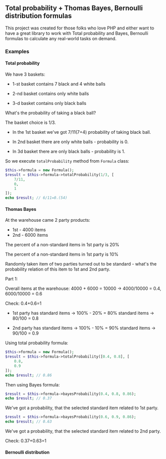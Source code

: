## Total probability + Thomas Bayes, Bernoulli distribution formulas

This project was created for those folks who love PHP and either want to have 
a great library to work with Total probability and Bayes, Bernoulli formulas to calculate any real-world tasks on demand.
  
### Examples

#### Total probability 
We have 3 baskets:

- 1-st basket contains 7 black and 4 white balls

- 2-nd basket contains only white balls

- 3-d basket contains only black balls

What's the probability of taking a black ball?

The basket choice is 1/3.

- In the 1st basket we've got 7/11(7+4) probability of taking black ball.

- In 2nd basket there are only white balls - probability is 0.

- In 3d basket there are only black balls - probability is 1.

So we execute ```totalProbability``` method from ```Formula``` class:
```php
$this->formula = new Formula();
$result = $this->formula->totalProbability(1/3, [
    7/11,
    0,
    1
]);
echo $result; // 6/11=0.(54)
```

#### Thomas Bayes
At the warehouse came 2 party products:
- 1st - 4000 items
- 2nd - 6000 items

The percent of a non-standard items in 1st party is 20%

The percent of a non-standard items in 1st party is 10%

Randomly taken item of two parties turned out to be standard - what's the probability 
relation of this item to 1st and 2nd party.  

Part 1:

Overall items at the warehouse: 4000 + 6000 = 10000 -> 4000/10000 = 0.4, 6000/10000 = 0.6

Check: 0.4+0.6=1

- 1st party has standard items -> 100% - 20% = 80% standard items -> 80/100 = 0.8

- 2nd party has standard items -> 100% - 10% = 90% standard items -> 90/100 = 0.9

Using total probability formula:
```php
$this->formula = new Formula();
$result = $this->formula->totalProbability([0.4, 0.8], [
    0.8,
    0.9
]);
echo $result; // 0.86
```

Then using Bayes formula:
```php
$result = $this->formula->bayesProbability(0.4, 0.8, 0.86);
echo $result; // 0.37
```
We've got a probability, that the selected standard item related to 1st party.

```php
$result = $this->formula->bayesProbability(0.6, 0.9, 0.86);
echo $result; // 0.63
```
We've got a probability, that the selected standard item related to 2nd party.

Check: 0.37+0.63=1

#### Bernoulli distribution


